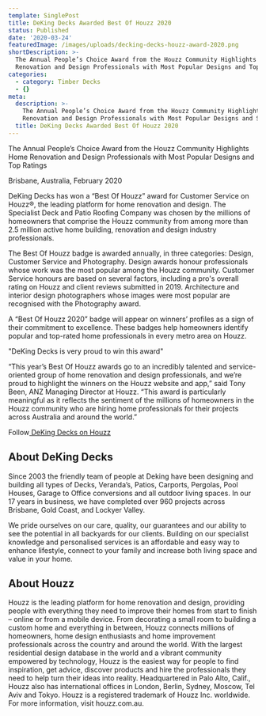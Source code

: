 ```yaml
---
template: SinglePost
title: DeKing Decks Awarded Best Of Houzz 2020
status: Published
date: '2020-03-24'
featuredImage: /images/uploads/decking-decks-houzz-award-2020.png
shortDescription: >-
  The Annual People’s Choice Award from the Houzz Community Highlights Home
  Renovation and Design Professionals with Most Popular Designs and Top Ratings
categories:
  - category: Timber Decks
  - {}
meta:
  description: >-
    The Annual People’s Choice Award from the Houzz Community Highlights Home
    Renovation and Design Professionals with Most Popular Designs and Service
  title: DeKing Decks Awarded Best Of Houzz 2020
---
```

The Annual People’s Choice Award from the Houzz Community Highlights Home Renovation and Design Professionals with Most Popular Designs and Top Ratings

Brisbane, Australia, February  2020 

DeKing Decks has won a “Best Of Houzz” award for Customer Service on Houzz®, the leading platform for home renovation and design. The Specialist Deck and Patio Roofing Company was chosen by the millions of homeowners that comprise the Houzz community from among more than 2.5 million active home building, renovation and design industry professionals.

The Best Of Houzz badge is awarded annually, in three categories: Design, Customer Service and Photography. Design awards honour professionals whose work was the most popular among the Houzz community. Customer Service honours are based on several factors, including a pro's overall rating on Houzz and client reviews submitted in 2019. Architecture and interior design photographers whose images were most popular are recognised with the Photography award.

A “Best Of Houzz 2020” badge will appear on winners’ profiles as a sign of their commitment to excellence. These badges help homeowners identify popular and top-rated home professionals in every metro area on Houzz.

"DeKing Decks is very proud to win this award"

“This year’s Best Of Houzz awards go to an incredibly talented and service-oriented group of home renovation and design professionals, and we’re proud to highlight the winners on the Houzz website and app,” said Tony Been, ANZ Managing Director at Houzz. “This award is particularly meaningful as it reflects the sentiment of the millions of homeowners in the Houzz community who are hiring home professionals for their projects across Australia and around the world.”

Follow[ DeKing Decks on Houzz](https://www.houzz.com.au/professionals/decks-patios-and-outdoor-structures/deking-decks-brisbane-pfvwau-pf~973482314?#Projects)

## About DeKing Decks

Since 2003 the friendly team of people at Deking have been designing and building all types of Decks, Veranda’s, Patios, Carports, Pergolas, Pool Houses, Garage to Office conversions and all outdoor living spaces. In our 17 years in business, we have completed over 960 projects across Brisbane, Gold Coast, and Lockyer Valley.

We pride ourselves on our care, quality, our guarantees and our ability to see the potential in all backyards for our clients. Building on our specialist knowledge and personalised services is an affordable and easy way to enhance lifestyle, connect to your family and increase both living space and value in your home. 

## About Houzz

Houzz is the leading platform for home renovation and design, providing people with everything they need to improve their homes from start to finish – online or from a mobile device. From decorating a small room to building a custom home and everything in between, Houzz connects millions of homeowners, home design enthusiasts and home improvement professionals across the country and around the world. With the largest residential design database in the world and a vibrant community empowered by technology, Houzz is the easiest way for people to find inspiration, get advice, discover products and hire the professionals they need to help turn their ideas into reality. Headquartered in Palo Alto, Calif., Houzz also has international offices in London, Berlin, Sydney, Moscow, Tel Aviv and Tokyo. Houzz is a registered trademark of Houzz Inc. worldwide. For more information, visit houzz.com.au.
